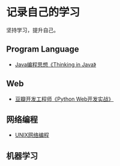# 记录自己的学习

坚持学习，提升自己。

## Program Language
* [Java编程思想《Thinking in Java》](http://java.vagrants.win)

## Web
 * [豆瓣开发工程师《Python Web开发实战》](http://flask.vagrants.win)

## 网络编程
 * [UNIX网络编程](https://book.douban.com/subject/1500149/)

## 机器学习
